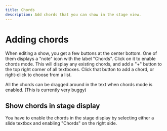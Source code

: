 ```yaml
---
title: Chords
description: Add chords that you can show in the stage view.
---
```


# Adding chords

When editing a show, you get a few buttons at the center bottom. One of them displays a "note" icon with the label "Chords". Click on it to enable chords mode. This will display any existing chords, and add a "+" button to the top right corner of all textboxes. Click that button to add a chord, or right-click to choose from a list.

All the chords can be dragged around in the text when chords mode is enabled. (This is currently very buggy)

## Show chords in stage display

You have to enable the chords in the stage display by selecting either a slide textbox and enabling "Chords" on the right side.
